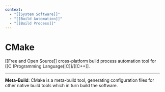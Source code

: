```yaml
---
context:
  - "[[System Software]]"
  - "[[Build Automation]]"
  - "[[Build Process]]"
---
```


# CMake

[[Free and Open Source]] cross-platform build process automation tool for [[C (Programming Language)|C]]/[[C++]].

---

**Meta-Build**: CMake is a meta-build tool, generating configuration files for other native build tools which in turn build the software.

